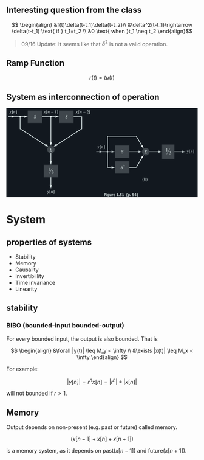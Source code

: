 ## Interesting question from the class

$$ \begin{align} &f(t)\delta(t-t_1)\delta(t-t_2)\\ &\delta^2(t-t_1)\rightarrow \delta(t-t_1) \text{ if } t_1=t_2 \\ &0 \text{ when }t_1 \neq t_2 \end{align}$$

> 09/16 Update: It seems like that $\delta^2$ is not a valid operation. 

## Ramp Function 

$$ r(t) = tu(t) $$ 
## System as interconnection of operation
![](attachs/Pasted%20image%2020240916214636.png)
# System
## properties of systems

- Stability
- Memory
- Causality
- Invertibillity
- Time invariance
- Linearity
## stability
### BIBO (bounded-input bounded-output)
For every bounded input, the output is also bounded.
That is 

$$
\begin{align}
&\forall |y(t)| \leq M_y < \infty \\
&\exists |x(t)| \leq M_x < \infty
\end{align}
$$

For example:

$$  |y[n] |=r^nx[n]=|r^n|*|x[n]| $$

will not bounded if $r>1$.

## Memory
Output depends on non-present (e.g. past or future) called memory.

$$ (x[n-1]+x[n]+x[n+1]) $$

is a  memory system, as it depends on past($x[n-1]$)  and future($x[n+1]$).
